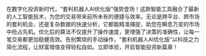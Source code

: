 在数字化投资新时代，"套利机器人AI优化版"强势登场！这款智能工具融合了最新的人工智能技术，为您的交易带来前所未有的便捷与效率。无论是跨平台、跨市场的套利机会，还是复杂数据的快速分析，它都能精准捕捉，助您在瞬息万变的市场中抢占先机。优化后的算法不仅提升了操作速度，更增强了决策的准确性，让每一笔交易都更加稳健高效。告别繁琐的手动操作，"套利机器人AI优化版"以科技之力简化流程，让财富增值变得轻松自如。立即体验，开启智能投资新篇章！